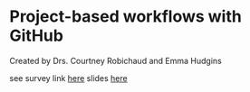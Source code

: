 # Project-based workflows with GitHub
Created by Drs. Courtney Robichaud and Emma Hudgins


see survey link [here](https://docs.google.com/forms/d/1Uo3IGEdG3cXqS483O38ahBAvEDx1RrRZFwTuxQCn_rM/edit?usp=sharing)
slides [here](https://docs.google.com/presentation/d/1MjBCvDtY30QDEvmE5Os1BBQ2Z1B6LmyP7M3SKcfsHQY/edit?usp=sharing)
